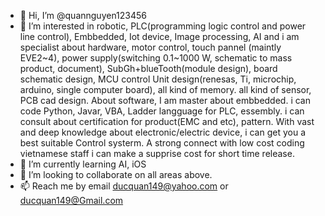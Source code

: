 - 👋 Hi, I’m @quannguyen123456
- 👀 I’m interested in robotic, PLC(programming logic control and power line control), Embbedded, Iot device, Image processing, AI 
         and i am specialist about hardware, motor control, touch pannel (maintly EVE2~4), power supply(switching 0.1~1000 W, schematic to mass product, document), 
         SubGh+blueTooth(module design), board schematic design, MCU control Unit design(renesas, Ti, microchip, arduino, single computer board), all kind of memory.
         all kind of sensor, PCB cad design.
         About software, I am master about embbedded. i can code Python, Javar, VBA, Ladder langguage for PLC, essembly. 
         i can consult about certification for product(EMC and etc), pattern.
         With vast and deep knowledge about electronic/electric device, i can get you a best suitable Control systerm. A strong connect with low cost coding vietnamese staff
         i can make a supprise cost for short time release. 
- 🌱 I’m currently learning AI, iOS
- 💞️ I’m looking to collaborate on all areas above.
- 📫 Reach me by email ducquan149@yahoo.com or ducquan149@Gmail.com

<!---
quannguyen123 is a ✨ special ✨ repository because its `README.md` (this file) appears on your GitHub profile.
You can click the Preview link to take a look at your changes.
--->
